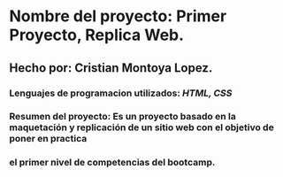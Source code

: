 # Nombre del proyecto: Primer Proyecto, Replica Web.
## Hecho por: **Cristian Montoya Lopez.**
### Lenguajes de programacion utilizados: _HTML, CSS_
### Resumen del proyecto: Es un proyecto basado en la maquetación y replicación de un sitio web con el objetivo de poner en practica
### el primer nivel de competencias del bootcamp. 